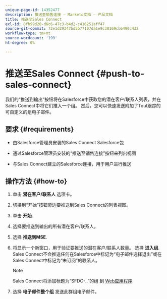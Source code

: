 ```yaml
---
unique-page-id: 14352477
description: 推送至销售连接 — Marketo文档 — 产品文档
title: 推送至Sales Connect
exl-id: 8fb99d28-d6c6-47c3-b4d2-c416251aff47
source-git-commit: 72e1d29347bd5b77107da1e9c30169cb6490c432
workflow-type: tm+mt
source-wordcount: '199'
ht-degree: 0%

---
```


# 推送至Sales Connect {#push-to-sales-connect}

我们的“推送到输出”按钮将在Salesforce中获取您的潜在客户/联系人列表，并在Sales Connect中将它们推入一个组。 然后，您可以快速发送附加了Tout跟踪的可自定义的组电子邮件。

## 要求 {#requirements}

* 由Salesforce管理员安装的Sales Connect Salesforce包

* 通过Salesforce管理员安装的“推送至销售连接”按钮来列出视图

* 与Sales Connect建立的Salesforce连接，用于用户进行推送

## 操作方法 {#how-to}

1. 单击 **潜在客户/联系人** 选项卡。
1. 切换到“开始”按钮旁边要推送到Sales Connect的列表视图。
1. 单击 **开始**.
1. 选择要推送到输出的所有潜在客户/联系人。
1. 选择 **推送到MSE**.
1. 将显示一个新窗口，用于验证要推送的潜在客户/联系人数量。 选择 **进入组**. Sales Connect不会推送任何在Salesforce中标记为“电子邮件选择退出”或在Sales Connect中标记为“未订阅”的联系人。

   >[!NOTE]
   >
   >Sales Connect将添加标题为“SFDC-..”的组 到 [Web应用程序](https://toutapp.com/login).

1. 选择 **电子邮件整个组** 发送此群组电子邮件。
